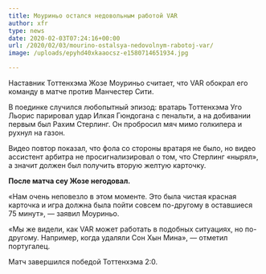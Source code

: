 ```yaml
---
title: Моуриньо остался недовольным работой VAR
author: xfr
type: news
date: 2020-02-03T07:24:16+00:00
url: /2020/02/03/mourino-ostalsya-nedovolnym-rabotoj-var/
image: /uploads/epyhd40xkaaocsz-e1580714651934.jpg

---
```

Наставник Тоттенхэма Жозе Моуриньо считает, что VAR обокрал его команду в матче против Манчестер Сити.

В поединке случился любопытный эпизод: вратарь Тоттенхэма Уго Льорис парировал удар Илкая Гюндогана с пенальти, а на добивании первым был Рахим Стерлинг. Он пробросил мяч мимо голкипера и рухнул на газон.

Видео повтор показал, что фола со стороны вратаря не было, но видео ассистент арбитра не просигнализировал о том, что Стерлинг &#171;нырял&#187;, а значит должен был получить вторую желтую карточку.

**После матча сеу Жозе негодовал.**

&#171;Нам очень неповезло в этом моменте. Это была чистая красная карточка и игра должна была пойти совсем по-другому в оставшиеся 75 минут&#187;, &#8212; заявил Моуриньо.

&#171;Мы же видели, как VAR может работать в подобных ситуациях, но по-другому. Например, когда удаляли Сон Хын Мина&#187;, &#8212; отметил португалец.

Матч завершился победой Тоттенхэма 2:0.